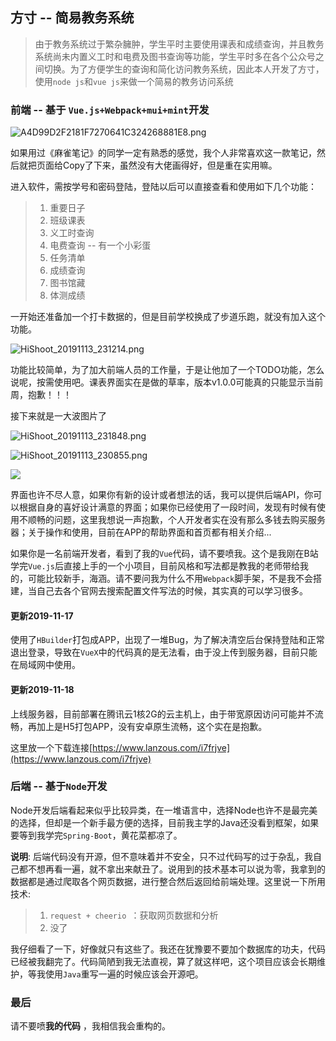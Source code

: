 ## 方寸 -- 简易教务系统

>由于教务系统过于繁杂臃肿，学生平时主要使用课表和成绩查询，并且教务系统尚未内置义工时和电费及图书查询等功能，学生平时多在各个公众号之间切换。为了方便学生的查询和简化访问教务系统，因此本人开发了方寸，使用`node js`和`vue js`来做一个简易的教务访问系统

### 前端 -- 基于 `Vue.js+Webpack+mui+mint`开发

![A4D99D2F2181F7270641C324268881E8.png](https://i.loli.net/2019/11/16/bpkZe4wsSrfvLEu.png)

如果用过《麻雀笔记》的同学一定有熟悉的感觉，我个人非常喜欢这一款笔记，然后就把页面给Copy了下来，虽然没有大佬画得好，但是重在实用嘛。

进入软件，需按学号和密码登陆，登陆以后可以直接查看和使用如下几个功能：

>1. 重要日子
>2. 班级课表
>3. 义工时查询
>4. 电费查询 -- 有一个小彩蛋
>5. 任务清单
>6. 成绩查询
>7. 图书馆藏
>8. 体测成绩

一开始还准备加一个打卡数据的，但是目前学校换成了步道乐跑，就没有加入这个功能。

![HiShoot_20191113_231214.png](https://i.loli.net/2019/11/13/kNYu1tTRrxdcGWH.png)

功能比较简单，为了加大前端人员的工作量，于是让他加了一个TODO功能，怎么说呢，按需使用吧。课表界面实在是做的草率，版本v1.0.0可能真的只能显示当前周，抱歉！！！

接下来就是一大波图片了

![HiShoot_20191113_231848.png](https://i.loli.net/2019/11/13/Qok2NVKz1gCwG7i.png)

![HiShoot_20191113_230855.png](https://i.loli.net/2019/11/13/RwIfhJO8ozlBEdx.png)

![]( https://i.loli.net/2019/11/13/UrTBLV4sidoC2nJ.png )

界面也许不尽人意，如果你有新的设计或者想法的话，我可以提供后端API，你可以根据自身的喜好设计满意的界面；如果你已经使用了一段时间，发现有时候有使用不顺畅的问题，这里我想说一声抱歉，个人开发者实在没有那么多钱去购买服务器；关于操作和使用，目前在APP的帮助界面和首页都有相关介绍...

如果你是一名前端开发者，看到了我的`Vue`代码，请不要喷我。这个是我刚在B站学完`Vue.js`后直接上手的一个小项目，目前风格和写法都是教我的老师带给我的，可能比较新手，海涵。请不要问我为什么不用`Webpack`脚手架，不是我不会搭建，当自己去各个官网去搜索配置文件写法的时候，其实真的可以学习很多。

#### 更新2019-11-17

使用了`HBuilder`打包成APP，出现了一堆Bug，为了解决清空后台保持登陆和正常退出登录，导致在`VueX`中的代码真的是无法看，由于没上传到服务器，目前只能在局域网中使用。

#### 更新2019-11-18

上线服务器，目前部署在腾讯云1核2G的云主机上，由于带宽原因访问可能并不流畅，再加上是H5打包APP，没有安卓原生流畅，这个实在是抱歉。

这里放一个下载连接[https://www.lanzous.com/i7frjve](https://www.lanzous.com/i7frjve)

### 后端 -- 基于`Node`开发

Node开发后端看起来似乎比较异类，在一堆语言中，选择Node也许不是最完美的选择，但却是一个新手最方便的选择，目前我主学的Java还没看到框架，如果要等到我学完`Spring-Boot`，黄花菜都凉了。

**说明**: 后端代码没有开源，但不意味着并不安全，只不过代码写的过于杂乱，我自己都不想再看一遍，就不拿出来献丑了。说用到的技术基本可以说为零，我拿到的数据都是通过爬取各个网页数据，进行整合然后返回给前端处理。这里说一下所用技术:

>1. `request + cheerio `：获取网页数据和分析
>2. 没了

我仔细看了一下，好像就只有这些了。我还在犹豫要不要加个数据库的功夫，代码已经被我翻完了。代码简陋到我无法直视，算了就这样吧，这个项目应该会长期维护，等我使用`Java`重写一遍的时候应该会开源吧。



### 最后

请不要喷**我的代码** ，我相信我会重构的。
